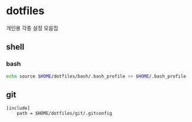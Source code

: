 # dotfiles

개인용 각종 설정 모음집

## shell

### bash

```bash
echo source $HOME/dotfiles/bash/.bash_profile >> $HOME/.bash_profile
```

## git

```
[include]
    path = $HOME/dotfiles/git/.gitconfig

```
